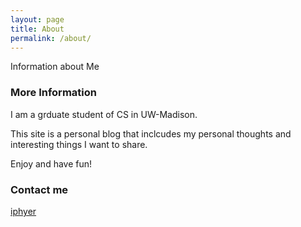 ```yaml
---
layout: page
title: About
permalink: /about/
---
```


Information about Me

### More Information

I am a grduate student of CS in UW-Madison.

This site is a personal blog that inclcudes my personal thoughts and interesting things I want to share.

Enjoy and have fun!

### Contact me

[iphyer](mailto:iphyer@163.com)